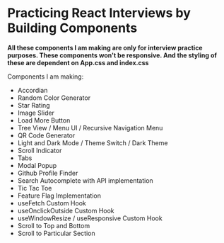 # Practicing React Interviews by Building Components

**All these components I am making are only for interview practice purposes. These components won't be responsive. And the styling of these are dependent on App.css and index.css**

Components I am making:

- Accordian
- Random Color Generator
- Star Rating
- Image Slider
- Load More Button
- Tree View / Menu UI / Recursive Navigation Menu
- QR Code Generator
- Light and Dark Mode / Theme Switch / Dark Theme
- Scroll Indicator
- Tabs
- Modal Popup
- Github Profile Finder
- Search Autocomplete with API implementation
- Tic Tac Toe
- Feature Flag Implementation
- useFetch Custom Hook
- useOnclickOutside Custom Hook
- useWindowResize / useResponsive Custom Hook
- Scroll to Top and Bottom
- Scroll to Particular Section
